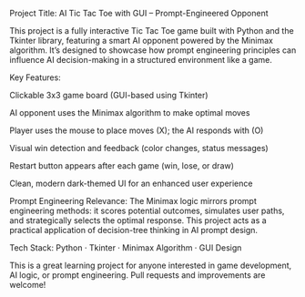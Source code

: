 Project Title: AI Tic Tac Toe with GUI – Prompt-Engineered Opponent

This project is a fully interactive Tic Tac Toe game built with Python and the Tkinter library, featuring a smart AI opponent powered by the Minimax algorithm. It’s designed to showcase how prompt engineering principles can influence AI decision-making in a structured environment like a game.

Key Features:

Clickable 3x3 game board (GUI-based using Tkinter)

AI opponent uses the Minimax algorithm to make optimal moves

Player uses the mouse to place moves (X); the AI responds with (O)

Visual win detection and feedback (color changes, status messages)

Restart button appears after each game (win, lose, or draw)

Clean, modern dark-themed UI for an enhanced user experience

Prompt Engineering Relevance:
The Minimax logic mirrors prompt engineering methods: it scores potential outcomes, simulates user paths, and strategically selects the optimal response. This project acts as a practical application of decision-tree thinking in AI prompt design.

Tech Stack: Python · Tkinter · Minimax Algorithm · GUI Design

This is a great learning project for anyone interested in game development, AI logic, or prompt engineering. Pull requests and improvements are welcome!
